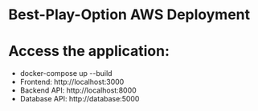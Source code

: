 # Best-Play-Option AWS Deployment

# Access the application:
   - docker-compose up --build
   - Frontend: http://localhost:3000
   - Backend API: http://localhost:8000
   - Database API: http://database:5000 
